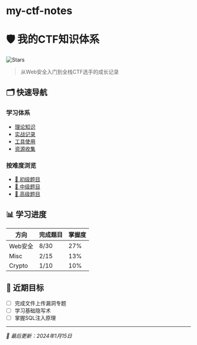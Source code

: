 # my-ctf-notes

# 🛡️ 我的CTF知识体系

![Stars](https://img.shields.io/github/stars/wsmnihao/my-ctf-notes?style=social)

> 从Web安全入门到全栈CTF选手的成长记录

## 🗂️ 快速导航
### 学习体系
- [理论知识](学习笔记/README.md)
- [实战记录](实战记录/README.md)  
- [工具使用](工具使用/README.md)
- [资源收集](资源收集/README.md)

### 按难度浏览
- [🔰 初级题目](实战记录/初级难度/README.md)
- [🎯 中级题目](实战记录/中级难度/README.md)
- [🚀 高级题目](实战记录/高级难度/README.md)

## 📊 学习进度
| 方向 | 完成题目 | 掌握度 |
|------|----------|--------|
| Web安全 | 8/30 | 27% |
| Misc | 2/15 | 13% |
| Crypto | 1/10 | 10% |

## 🎯 近期目标
- [ ] 完成文件上传漏洞专题
- [ ] 学习基础隐写术
- [ ] 掌握SQL注入原理

---
*📅 最后更新：2024年1月15日*
